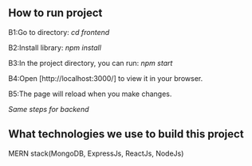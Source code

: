 How to run project
---
B1:Go to directory: _cd frontend_

B2:Install library: _npm install_

B3:In the project directory, you can run: _npm start_

B4:Open [http://localhost:3000/] to view it in your browser.

B5:The page will reload when you make changes.

_Same steps for backend_

What technologies we use to build this project
---
MERN stack(MongoDB, ExpressJs, ReactJs, NodeJs)

